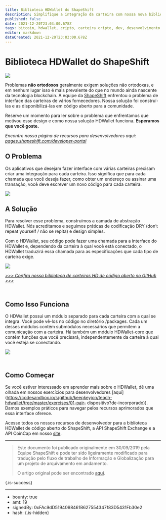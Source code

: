 ```yaml
---
title: Biblioteca HDWallet do ShapeShift
description: Simplifique a integração da carteira com nossa nova biblioteca de código aberto.
published: false
date: 2021-12-20T23:03:00.678Z
tags: bitcoin, hdwallet, cripto, carteira cripto, dev, desenvolvimento
editor: markdown
dateCreated: 2021-12-20T23:03:00.678Z
---
```


# Biblioteca HDWallet do ShapeShift

![](https://assets.website-files.com/5e9a09610b7dce71f87f7f17/5e9f4822e79cc78c7a46d920_1_ds0x4HwcR-BDsq1MDoSCDw.png)


Problemas **não ortodoxos** geralmente exigem soluções não ortodoxas, e em nenhum lugar isso é mais prevalente do que no mundo ainda nascente da tecnologia blockchain. A equipe da [ShapeShift](http://shapeshift.com/) enfrentou o problema de interface das carteiras de vários fornecedores. Nossa solução foi construí-las e as disponibilizá-las em código aberto para a comunidade.

Reserve um momento para ler sobre o problema que enfrentamos que motivou esse design e como nossa solução HDWallet funciona. **Esperamos que você goste.**

*Encontre nossa página de recursos para desenvolvedores aqui:* [*pages.shapeshift.com/developer-portal*](https://pages.shapeshift.com/developer-portal/)

## **O Problema**

Os aplicativos que desejam fazer interface com várias carteiras precisam criar uma integração para cada carteira. Isso significa que para cada chamada que você deseja fazer, como obter um endereço ou assinar uma transação, você deve escrever um novo código para cada carteira.

![](https://assets.website-files.com/5e9a09610b7dce71f87f7f17/5e9f487c5e020326f42a1e7c_1*S73qLZhEFp_34MWa2C-L5Q.png)

## **A Solução**

Para resolver esse problema, construímos a camada de abstração HDWallet. Nós acreditamos e seguimos práticas de codificação DRY (don’t repeat yourself / não se repita) e design simples.

Com o HDWallet, seu código pode fazer uma chamada para a interface do HDWallet e, dependendo da carteira à qual você está conectado, o HDWallet traduzirá essa chamada para as especificações que cada tipo de carteira exige.

![](https://assets.website-files.com/5e9a09610b7dce71f87f7f17/5e9f487c75a6fe699a90b7f0_1*oLH61LKwuwowKgURNhWO9g.png)

[*>>> Confira nossa biblioteca de carteiras HD de código aberto no GitHub <<<*](https://github.com/shapeshift/HDWallet)

## **<br/>Como Isso Funciona**

O HDWallet possui um módulo separado para cada carteira com a qual se integra. Você pode vê-los no código no diretório /packages. Cada um desses módulos contém submódulos necessários que permitem a comunicação com a carteira. Há também um módulo HDWallet-core que contém funções que você precisará, independentemente da carteira à qual você esteja se conectando.

![](https://assets.website-files.com/5e9a09610b7dce71f87f7f17/5e9f487c02aad5cdf2fb04de_1*2H75EPG9eTVxV2uh6cj-XQ.jpeg)

## **<br/>Como Começar**

Se você estiver interessado em aprender mais sobre o HDWallet, dê uma olhada em nossos exercícios para desenvolvedores [aqui](https://codesandbox.io/s/github/keepkeyjon/teach-hdwallet/tree/master/exercises/01-pair- dispositivo?de-incorporado)). Damos exemplos práticos para navegar pelos recursos aprimorados que essa interface oferece.

Acesse todos os nossos recursos de desenvolvedor para a biblioteca HDWallet de código aberto do ShapeShift, a API ShapeShift Exchange e a API CoinCap em nosso [site](https://pages.shapeshift.com/developer-portal/).<br/>

---

> Este documento foi publicado originalmente em 30/09/2019 pela Equipe ShapeShift e pode ter sido ligeiramente modificado para tradução pelo fluxo de trabalho de Informação e Globalização para um projeto de arquivamento em andamento.
>
> O artigo original pode ser encontrado [aqui](https://shapeshift.com/library/shapeshift-hdwallet-library).

{.is-success}

---

- bounty: true
- amt: 19
- signedBy: 0xFAc9dD5194098461B627554347f83D5431Fb30e2
- hash: 
{.is-hidden}
